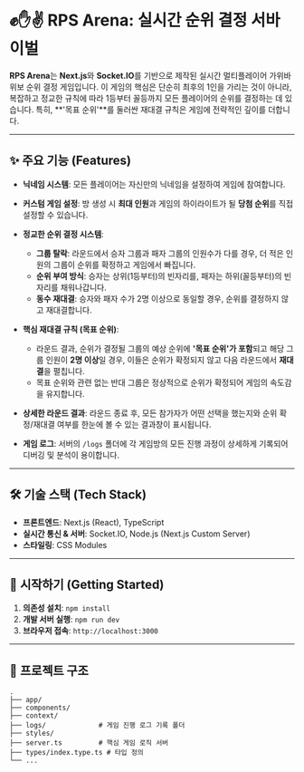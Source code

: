 # ✊✋✌️ RPS Arena: 실시간 순위 결정 서바이벌

**RPS Arena**는 **Next.js**와 **Socket.IO**를 기반으로 제작된 실시간 멀티플레이어 가위바위보 순위 결정 게임입니다. 이 게임의 핵심은 단순히 최후의 1인을 가리는 것이 아니라, 복잡하고 정교한 규칙에 따라 1등부터 꼴등까지 모든 플레이어의 순위를 결정하는 데 있습니다. 특히, **'목표 순위'**를 둘러싼 재대결 규칙은 게임에 전략적인 깊이를 더합니다.

---

## ✨ 주요 기능 (Features)

- **닉네임 시스템**: 모든 플레이어는 자신만의 닉네임을 설정하여 게임에 참여합니다.
- **커스텀 게임 설정**: 방 생성 시 **최대 인원**과 게임의 하이라이트가 될 **당첨 순위**를 직접 설정할 수 있습니다.

- **정교한 순위 결정 시스템**:

  - **그룹 탈락**: 라운드에서 승자 그룹과 패자 그룹의 인원수가 다를 경우, 더 적은 인원의 그룹이 순위를 확정하고 게임에서 빠집니다.
  - **순위 부여 방식**: 승자는 상위(1등부터)의 빈자리를, 패자는 하위(꼴등부터)의 빈자리를 채워나갑니다.
  - **동수 재대결**: 승자와 패자 수가 2명 이상으로 동일할 경우, 순위를 결정하지 않고 재대결합니다.

- **핵심 재대결 규칙 (목표 순위)**:

  - 라운드 결과, 순위가 결정될 그룹의 예상 순위에 **'목표 순위'가 포함**되고 해당 그룹 인원이 **2명 이상**일 경우, 이들은 순위가 확정되지 않고 다음 라운드에서 **재대결**을 펼칩니다.
  - 목표 순위와 관련 없는 반대 그룹은 정상적으로 순위가 확정되어 게임의 속도감을 유지합니다.

- **상세한 라운드 결과**: 라운드 종료 후, 모든 참가자가 어떤 선택을 했는지와 순위 확정/재대결 여부를 한눈에 볼 수 있는 결과창이 표시됩니다.
- **게임 로그**: 서버의 `/logs` 폴더에 각 게임방의 모든 진행 과정이 상세하게 기록되어 디버깅 및 분석이 용이합니다.

---

## 🛠️ 기술 스택 (Tech Stack)

- **프론트엔드**: Next.js (React), TypeScript
- **실시간 통신 & 서버**: Socket.IO, Node.js (Next.js Custom Server)
- **스타일링**: CSS Modules

---

## 🚀 시작하기 (Getting Started)

1.  **의존성 설치**: `npm install`
2.  **개발 서버 실행**: `npm run dev`
3.  **브라우저 접속**: `http://localhost:3000`

---

## 📁 프로젝트 구조

```
.
├── app/
├── components/
├── context/
├── logs/             # 게임 진행 로그 기록 폴더
├── styles/
├── server.ts         # 핵심 게임 로직 서버
├── types/index.type.ts # 타입 정의
└── ...
```
